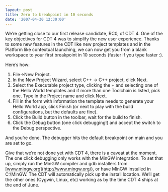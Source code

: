 ```yaml
---
layout: post
title: Zero to breakpoint in 10 seconds
date: '2007-04-30 12:30:00'
---
```



We’re getting close to our first release candidate, RC0, of CDT 4. One of the key objectives for CDT 4 was to simplify the new user experience. Thanks to some new features in the CDT like new project templates and in the Platform like contextual launching, we can now get you from a blank workspace to your first breakpoint in 10 seconds (faster if you type faster :).

Here’s how:

1. File->New Project.
2. In the New Project Wizard, select C++ -> C++ project, click Next.
3. Select the Executable project type, clicking the + and selecting one of the Hello World templates and if more than one Toolchain is listed, pick one. Type in the Project name and click Next.
4. Fill in the form with information the template needs to generate your Hello World app, click Finish (or next to play with the build configurations, but the defaults are fine).
5. Click the Build button in the toolbar, wait for the build to finish.
6. Click the Debug button (one click debugging!) and accept the switch to the Debug perspective.

And you’re done. The debugger hits the default breakpoint on main and you are set to go.

Give that we’re not done yet with CDT 4, there is a caveat at the moment. The one click debugging only works with the MinGW integration. To set that up, simply run the MinGW compiler and gdb installers from [www.mingw.org](http://www.mingw.org/), or have MinGW installed in C:\MinGW. The CDT will automatically pick up the install location. We’ll get the other ones (Cygwin, Linux, etc) working as by the time CDT 4 ships at the end of June.


